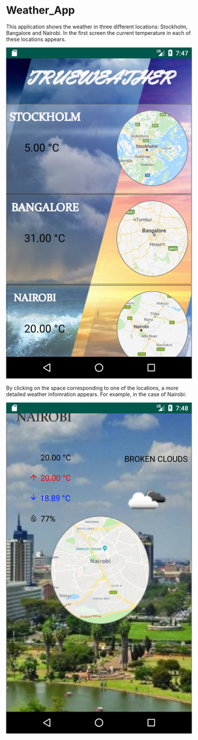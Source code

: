 # Weather_App

This application shows the weather in three different locations: Stockholm, Bangalore and Nairobi. In the first screen the current temperature
in each of these locations appears. 

![Figure 1: Main Screen ](Main.PNG)

By clicking on the space corresponding to one of the locations, a more detailed weather infomration appears. For example, in the case of Nairobi:

![Figure 1: Nairobi detailed information ](Nairobi.PNG)
